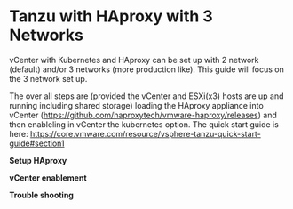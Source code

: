 # Tanzu with HAproxy with 3 Networks

vCenter with Kubernetes and HAproxy can be set up with 2 network (default) and/or 3 networks (more production like).
This guide will focus on the 3 network set up. 

The over all steps are (provided the vCenter and ESXi(x3) hosts are up and running including shared storage) loading the HAproxy appliance 
into vCenter (https://github.com/haproxytech/vmware-haproxy/releases) and then enableling in vCenter the kubernetes option. 
The quick start guide is here: https://core.vmware.com/resource/vsphere-tanzu-quick-start-guide#section1


**Setup HAproxy**

**vCenter enablement**

**Trouble shooting**



